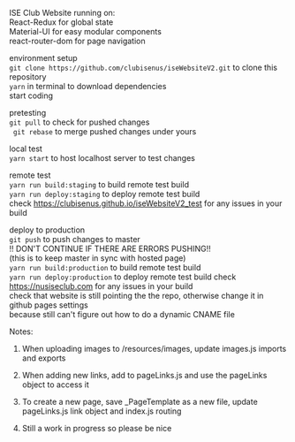 ISE Club Website running on:    
React-Redux for global state    
Material-UI for easy modular components   
react-router-dom for page navigation    

environment setup   
```git clone https://github.com/clubisenus/iseWebsiteV2.git``` to clone this repository   
```yarn``` in terminal to download dependencies     
start coding  

pretesting    
```git pull``` to check for pushed changes  
``` git rebase``` to merge pushed changes under yours  

local test   
```yarn start``` to host localhost server to test changes   

remote test   
```yarn run build:staging``` to build remote test build  
```yarn run deploy:staging``` to deploy remote test build   
check https://clubisenus.github.io/iseWebsiteV2_test for any issues in your build  

deploy to production    
```git push``` to push changes to master  
!! DON'T CONTINUE IF THERE ARE ERRORS PUSHING!!   
(this is to keep master in sync with hosted page)    
```yarn run build:production``` to build remote test build  
```yarn run deploy:production``` to deploy remote test build 
check https://nusiseclub.com for any issues in your build   
check that website is still pointing the the repo, otherwise change it in github pages settings   
because still can't figure out how to do a dynamic CNAME file


Notes:  
1) When uploading images to /resources/images, update images.js imports and exports

1) When adding new links, add to pageLinks.js and use the pageLinks object to access it

1) To create a new page, save _PageTemplate as a new file, update pageLinks.js link object and index.js routing

1) Still a work in progress so please be nice
